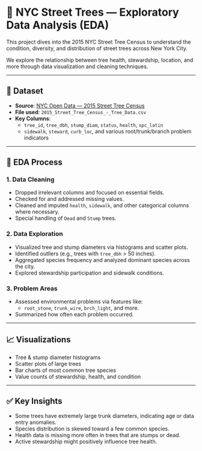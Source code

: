 # 🌳 NYC Street Trees — Exploratory Data Analysis (EDA)

This project dives into the 2015 NYC Street Tree Census to understand the condition, diversity, and distribution of street trees across New York City.

We explore the relationship between tree health, stewardship, location, and more through data visualization and cleaning techniques.

---

## 📁 Dataset

- **Source**: [NYC Open Data — 2015 Street Tree Census](https://data.cityofnewyork.us/)
- **File used**: `2015_Street_Tree_Census_-_Tree_Data.csv`
- **Key Columns**:
  - `tree_id`, `tree_dbh`, `stump_diam`, `status`, `health`, `spc_latin`
  - `sidewalk`, `steward`, `curb_loc`, and various root/trunk/branch problem indicators

---

## 🔧 EDA Process

### 1. Data Cleaning
- Dropped irrelevant columns and focused on essential fields.
- Checked for and addressed missing values.
- Cleaned and imputed `health`, `sidewalk`, and other categorical columns where necessary.
- Special handling of `Dead` and `Stump` trees.

### 2. Data Exploration
- Visualized tree and stump diameters via histograms and scatter plots.
- Identified outliers (e.g., trees with `tree_dbh` > 50 inches).
- Aggregated species frequency and analyzed dominant species across the city.
- Explored stewardship participation and sidewalk conditions.

### 3. Problem Areas
- Assessed environmental problems via features like:
  - `root_stone`, `trunk_wire`, `brch_light`, and more.
- Summarized how often each problem occurred.

---

## 📈 Visualizations

- Tree & stump diameter histograms
- Scatter plots of large trees
- Bar charts of most common tree species
- Value counts of stewardship, health, and condition

---

## ✅ Key Insights

- Some trees have extremely large trunk diameters, indicating age or data entry anomalies.
- Species distribution is skewed toward a few common species.
- Health data is missing more often in trees that are stumps or dead.
- Active stewardship might positively influence tree health.
